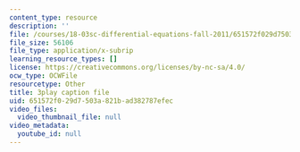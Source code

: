 ```yaml
---
content_type: resource
description: ''
file: /courses/18-03sc-differential-equations-fall-2011/651572f029d7503a821bad382787efec_XDhJ8lVGbl8.vtt
file_size: 56106
file_type: application/x-subrip
learning_resource_types: []
license: https://creativecommons.org/licenses/by-nc-sa/4.0/
ocw_type: OCWFile
resourcetype: Other
title: 3play caption file
uid: 651572f0-29d7-503a-821b-ad382787efec
video_files:
  video_thumbnail_file: null
video_metadata:
  youtube_id: null
---
```

